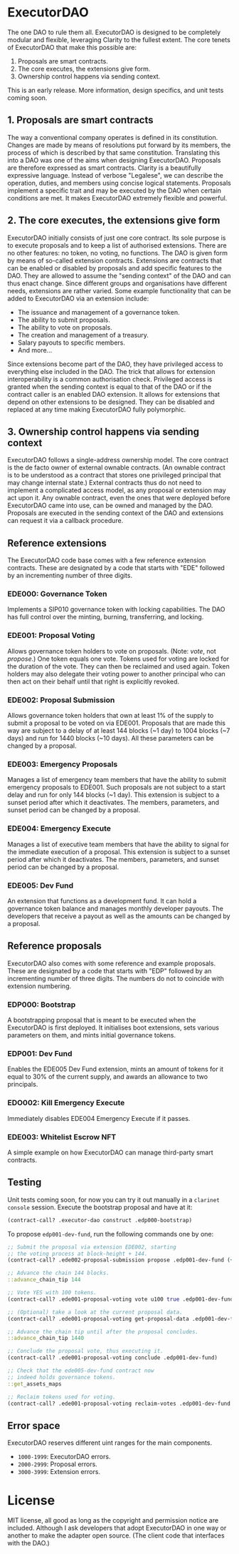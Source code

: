 # ExecutorDAO

The one DAO to rule them all. ExecutorDAO is designed to be completely modular and flexible, leveraging Clarity to the fullest extent. The core tenets of ExecutorDAO that make this possible are:

1. Proposals are smart contracts.
2. The core executes, the extensions give form.
3. Ownership control happens via sending context.

This is an early release. More information, design specifics, and unit tests coming soon.

## 1. Proposals are smart contracts

The way a conventional company operates is defined in its constitution. Changes are made by means of resolutions put forward by its members, the process of which is described by that same constitution. Translating this into a DAO was one of the aims when designing ExecutorDAO. Proposals are therefore expressed as smart contracts. Clarity is a beautifully expressive language. Instead of verbose "Legalese", we can describe the operation, duties, and members using concise logical statements. Proposals implement a specific trait and may be executed by the DAO when certain conditions are met. It makes ExecutorDAO extremely flexible and powerful.

## 2. The core executes, the extensions give form

ExecutorDAO initially consists of just one core contract. Its sole purpose is to execute proposals and to keep a list of authorised extensions. There are no other features: no token, no voting, no functions. The DAO is given form by means of so-called extension contracts. Extensions are contracts that can be enabled or disabled by proposals and add specific features to the DAO. They are allowed to assume the "sending context" of the DAO and can thus enact change. Since different groups and organisations have different needs, extensions are rather varied. Some example functionality that can be added to ExecutorDAO via an extension include:

- The issuance and management of a governance token.
- The ability to submit proposals.
- The ability to vote on proposals.
- The creation and management of a treasury.
- Salary payouts to specific members.
- And more...

Since extensions become part of the DAO, they have privileged access to everything else included in the DAO. The trick that allows for extension interoperability is a common authorisation check. Privileged access is granted when the sending context is equal to that of the DAO or if the contract caller is an enabled DAO extension. It allows for extensions that depend on other extensions to be designed. They can be disabled and replaced at any time making ExecutorDAO fully polymorphic.

## 3. Ownership control happens via sending context

ExecutorDAO follows a single-address ownership model. The core contract is the de facto owner of external ownable contracts. (An ownable contract is to be understood as a contract that stores one privileged principal that may change internal state.) External contracts thus do not need to implement a complicated access model, as any proposal or extension may act upon it. Any ownable contract, even the ones that were deployed before ExecutorDAO came into use, can be owned and managed by the DAO. Proposals are executed in the sending context of the DAO and extensions can request it via a callback procedure.

## Reference extensions

The ExecutorDAO code base comes with a few reference extension contracts. These are designated by a code that starts with "EDE" followed by an incrementing number of three digits.

### EDE000: Governance Token

Implements a SIP010 governance token with locking capabilities. The DAO has full control over the minting, burning, transferring, and locking.

### EDE001: Proposal Voting

Allows governance token holders to vote on proposals. (Note: *vote*, not *propose*.) One token equals one vote. Tokens used for voting are locked for the duration of the vote. They can then be reclaimed and used again. Token holders may also delegate their voting power to another principal who can then act on their behalf until that right is explicitly revoked.

### EDE002: Proposal Submission

Allows governance token holders that own at least 1% of the supply to submit a proposal to be voted on via EDE001. Proposals that are made this way are subject to a delay of at least 144 blocks (~1 day) to 1004 blocks (~7 days) and run for 1440 blocks (~10 days). All these parameters can be changed by a proposal.

### EDE003: Emergency Proposals

Manages a list of emergency team members that have the ability to submit emergency proposals to EDE001. Such proposals are not subject to a start delay and run for only 144 blocks (~1 day). This extension is subject to a sunset period after which it deactivates. The members, parameters, and sunset period can be changed by a proposal.

### EDE004: Emergency Execute

Manages a list of executive team members that have the ability to signal for the immediate execution of a proposal. This extension is subject to a sunset period after which it deactivates. The members, parameters, and sunset period can be changed by a proposal.

### EDE005: Dev Fund

An extension that functions as a development fund. It can hold a governance token balance and manages monthly developer payouts. The developers that receive a payout as well as the amounts can be changed by a proposal.

## Reference proposals

ExecutorDAO also comes with some reference and example proposals. These are designated by a code that starts with "EDP" followed by an incrementing number of three digits. The numbers do not to coincide with extension numbering.

### EDP000: Bootstrap

A bootstrapping proposal that is meant to be executed when the ExecutorDAO is first deployed. It initialises boot extensions, sets various parameters on them, and mints initial governance tokens.

### EDP001: Dev Fund

Enables the EDE005 Dev Fund extension, mints an amount of tokens for it equal to 30% of the current supply, and awards an allowance to two principals.

### EDO002: Kill Emergency Execute

Immediately disables EDE004 Emergency Execute if it passes.

### EDE003: Whitelist Escrow NFT

A simple example on how ExecutorDAO can manage third-party smart contracts.

## Testing

Unit tests coming soon, for now you can try it out manually in a `clarinet console` session. Execute the bootstrap proposal and have at it:

```clojure
(contract-call? .executor-dao construct .edp000-bootstrap)
```

To propose `edp001-dev-fund`, run the following commands one by one:

```clojure
;; Submit the proposal via extension EDE002, starting
;; the voting process at block-height + 144.
(contract-call? .ede002-proposal-submission propose .edp001-dev-fund (+ block-height u144) .ede000-governance-token)

;; Advance the chain 144 blocks.
::advance_chain_tip 144

;; Vote YES with 100 tokens.
(contract-call? .ede001-proposal-voting vote u100 true .edp001-dev-fund .ede000-governance-token)

;; (Optional) take a look at the current proposal data.
(contract-call? .ede001-proposal-voting get-proposal-data .edp001-dev-fund)

;; Advance the chain tip until after the proposal concludes.
::advance_chain_tip 1440

;; Conclude the proposal vote, thus executing it.
(contract-call? .ede001-proposal-voting conclude .edp001-dev-fund)

;; Check that the ede005-dev-fund contract now
;; indeed holds governance tokens.
::get_assets_maps

;; Reclaim tokens used for voting.
(contract-call? .ede001-proposal-voting reclaim-votes .edp001-dev-fund .ede000-governance-token)
```

## Error space

ExecutorDAO reserves different uint ranges for the main components.

- `1000-1999`: ExecutorDAO errors.
- `2000-2999`: Proposal errors.
- `3000-3999`: Extension errors.

# License

MIT license, all good as long as the copyright and permission notice are included. Although I ask developers that adopt ExecutorDAO in one way or another to make the adapter open source. (The client code that interfaces with the DAO.)
